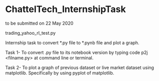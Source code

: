 # ChattelTech_InternshipTask
to be submitted on 22 May 2020

trading_yahoo_rl_test.py 

Internship task to convert *.py file to *.pynb file and plot a graph.

Task 1- To convert .py file to its notebook version by typing code p2j <filname.py> at command line or terminal.

Task 2- To plot a graph of previous dataset or live market dataset using matplotlib.
Specifically by using pyplot of matplotlib.
